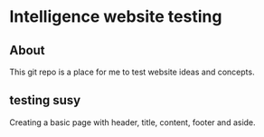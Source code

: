 # Intelligence website testing
## About
This git repo is a place for me to test website ideas and concepts.


## testing susy
Creating a basic page with header, title, content, footer and aside.

